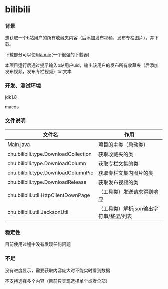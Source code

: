 # bilibili

### 背景

想获取一个b站用户的所有收藏夹内容（后添加发布视频，发布专栏图片），并下载。

下载部分可以使用[annie](https://github.com/iawia002/annie)(一个很强的下载器)

本项目运行后通过提示输入b站用户uid，输出该用户的发布所有收藏夹（后添加发布视频，发布专栏视频）txt文本



### 开发、测试环境

jdk1.8

macos



### 文件说明

| 文件名                               | 作用                                   |
| ------------------------------------ | -------------------------------------- |
| Main.java                            | 项目的主类（启动类）                   |
| chu.bilibili.type.DownloadCollection | 获取收藏夹的类                         |
| chu.bilibili.type.DownloadColumn     | 获取专栏文集的类                       |
| chu.bilibili.type.DownloadColumnPic  | 获取专栏文集内图片的类                 |
| chu.bilibili.type.DownloadRelease    | 获取发布视频的类                       |
| chu.bilibili.util.HttpClientDownPage | （工具类）发送请求得到响应             |
| chu.bilibili.util.JacksonUtil        | （工具类）解析json输出字符串/整型/列表 |



### 稳定性

目前使用过程中没有发现任何问题



### 不足

没有进度显示，需要获取内容庞大时不能实时看到数据

不支持选择多个内容（目前只实现选择单个或者全部）
